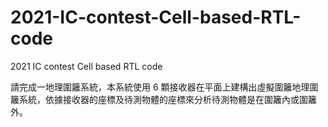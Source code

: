 # 2021-IC-contest-Cell-based-RTL-code
2021 IC contest Cell based RTL code




請完成一地理圍籬系統，本系統使用 6 顆接收器在平面上建構出虛擬圍籬地理圍籬系統，依據接收器的座標及待測物體的座標來分析待測物體是在圍籬內或圍籬外。
